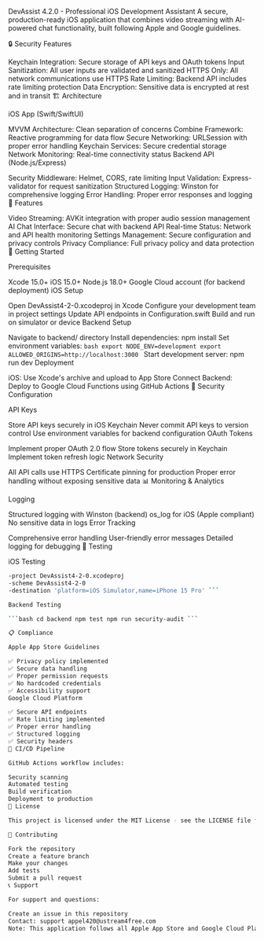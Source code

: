DevAssist 4.2.0 - Professional iOS Development Assistant
A secure, production-ready iOS application that combines video streaming with AI-powered chat functionality, built following Apple and Google guidelines.

🔒 Security Features

Keychain Integration: Secure storage of API keys and OAuth tokens
Input Sanitization: All user inputs are validated and sanitized
HTTPS Only: All network communications use HTTPS
Rate Limiting: Backend API includes rate limiting protection
Data Encryption: Sensitive data is encrypted at rest and in transit
🏗️ Architecture

iOS App (Swift/SwiftUI)

MVVM Architecture: Clean separation of concerns
Combine Framework: Reactive programming for data flow
Secure Networking: URLSession with proper error handling
Keychain Services: Secure credential storage
Network Monitoring: Real-time connectivity status
Backend API (Node.js/Express)

Security Middleware: Helmet, CORS, rate limiting
Input Validation: Express-validator for request sanitization
Structured Logging: Winston for comprehensive logging
Error Handling: Proper error responses and logging
📱 Features

Video Streaming: AVKit integration with proper audio session management
AI Chat Interface: Secure chat with backend API
Real-time Status: Network and API health monitoring
Settings Management: Secure configuration and privacy controls
Privacy Compliance: Full privacy policy and data protection
🚀 Getting Started

Prerequisites

Xcode 15.0+
iOS 15.0+
Node.js 18.0+
Google Cloud account (for backend deployment)
iOS Setup

Open DevAssist4-2-0.xcodeproj in Xcode
Configure your development team in project settings
Update API endpoints in Configuration.swift
Build and run on simulator or device
Backend Setup

Navigate to backend/ directory
Install dependencies: npm install
Set environment variables: ```bash export NODE_ENV=development export ALLOWED_ORIGINS=http://localhost:3000 ```
Start development server: npm run dev
Deployment

iOS: Use Xcode's archive and upload to App Store Connect
Backend: Deploy to Google Cloud Functions using GitHub Actions
🔐 Security Configuration

API Keys

Store API keys securely in iOS Keychain
Never commit API keys to version control
Use environment variables for backend configuration
OAuth Tokens

Implement proper OAuth 2.0 flow
Store tokens securely in Keychain
Implement token refresh logic
Network Security

All API calls use HTTPS
Certificate pinning for production
Proper error handling without exposing sensitive data
📊 Monitoring & Analytics

Logging

Structured logging with Winston (backend)
os_log for iOS (Apple compliant)
No sensitive data in logs
Error Tracking

Comprehensive error handling
User-friendly error messages
Detailed logging for debugging
🧪 Testing

iOS Testing

```bash xcodebuild test
-project DevAssist4-2-0.xcodeproj
-scheme DevAssist4-2-0
-destination 'platform=iOS Simulator,name=iPhone 15 Pro' ```

Backend Testing

```bash cd backend npm test npm run security-audit ```

📋 Compliance

Apple App Store Guidelines

✅ Privacy policy implemented
✅ Secure data handling
✅ Proper permission requests
✅ No hardcoded credentials
✅ Accessibility support
Google Cloud Platform

✅ Secure API endpoints
✅ Rate limiting implemented
✅ Proper error handling
✅ Structured logging
✅ Security headers
🔄 CI/CD Pipeline

GitHub Actions workflow includes:

Security scanning
Automated testing
Build verification
Deployment to production
📄 License

This project is licensed under the MIT License - see the LICENSE file for details.

🤝 Contributing

Fork the repository
Create a feature branch
Make your changes
Add tests
Submit a pull request
📞 Support

For support and questions:

Create an issue in this repository
Contact: support appel420@ustream4free.com
Note: This application follows all Apple App Store and Google Cloud Platform guidelines for security, privacy, and best practices.